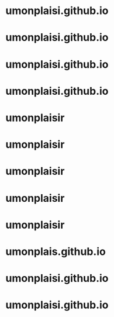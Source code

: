 # umonplaisi.github.io
# umonplaisi.github.io
# umonplaisi.github.io
# umonplaisi.github.io
# umonplaisir
# umonplaisir
# umonplaisir
# umonplaisir
# umonplaisir
# umonplais.github.io
# umonplaisi.github.io
# umonplaisi.github.io
